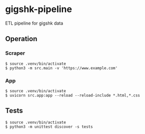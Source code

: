 # gigshk-pipeline

ETL pipeline for gigshk data

## Operation

### Scraper

```console
$ source .venv/bin/activate
$ python3 -m src.main -v 'https://www.example.com'
```

### App

```console
$ source .venv/bin/activate
$ uvicorn src.app:app --reload --reload-include *.html,*.css
```

## Tests

```console
$ source .venv/bin/activate
$ python3 -m unittest discover -s tests
```
